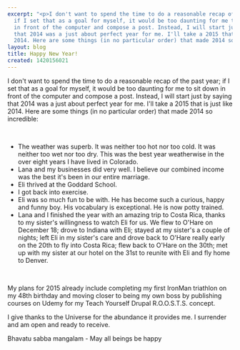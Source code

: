 ```yaml
---
excerpt: "<p>I don't want to spend the time to do a reasonable recap of the past year;
  if I set that as a goal for myself, it would be too daunting for me to sit down
  in front of the computer and compose a post. Instead, I will start just by saying
  that 2014 was a just about perfect year for me. I'll take a 2015 that is just like
  2014. Here are some things (in no particular order) that made 2014 so incredible:</p><p>&nbsp;</p>"
layout: blog
title: Happy New Year!
created: 1420156021
---
```

<p>I don't want to spend the time to do a reasonable recap of the past year; if I set that as a goal for myself, it would be too daunting for me to sit down in front of the computer and compose a post. Instead, I will start just by saying that 2014 was a just about perfect year for me. I'll take a 2015 that is just like 2014. Here are some things (in no particular order) that made 2014 so incredible:</p><p>&nbsp;</p><ul><li>The weather was superb. It was neither too hot nor too cold. It was neither too wet nor too dry. This was the best year weatherwise in the over eight years I have lived in Colorado.</li><li>Lana and my businesses did very well. I believe our combined income was the best it's been in our entire marriage.</li><li>Eli thrived at the Goddard School.</li><li>I got back into exercise.</li><li>Eli was so much fun to be with. He has become such a curious, happy and funny boy. His vocabulary is exceptional. He is now potty trained.</li><li>Lana and I finished the year with an amazing trip to Costa Rica, thanks to my sister's willingness to watch Eli for us. We flew to O'Hare on December 18; drove to Indiana with Eli; stayed at my sister's a couple of nights; left Eli in my sister's care and drove back to O'Hare really early on the 20th to fly into Costa Rica; flew back to O'Hare on the 30th; met up with my sister at our hotel on the 31st to reunite with Eli and fly home to Denver.</li></ul><p>&nbsp;</p><p>My plans for 2015 already include completing my first IronMan triathlon on my 48th birthday and moving closer to being my own boss by publishing courses on Udemy for my Teach Yourself Drupal R.O.O.S.T.S. concept.</p><p>I give thanks to the Universe for the abundance it provides me. I surrender and am open and ready to receive.</p><p>Bhavatu sabba mangalam - May all beings be happy</p>
